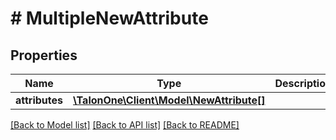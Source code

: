 # # MultipleNewAttribute

## Properties

Name | Type | Description | Notes
------------ | ------------- | ------------- | -------------
**attributes** | [**\TalonOne\Client\Model\NewAttribute[]**](NewAttribute.md) |  | [optional] 

[[Back to Model list]](../../README.md#documentation-for-models) [[Back to API list]](../../README.md#documentation-for-api-endpoints) [[Back to README]](../../README.md)


